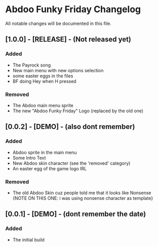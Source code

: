 # Abdoo Funky Friday Changelog
All notable changes will be documented in this file.

## [1.0.0] - [RELEASE] - (Not released yet)
### Added
- The Payrock song
- New main menu with new options selection
- some easter eggs in the files
- BF doing Hey when H pressed
### Removed
- The Abdoo main menu sprite
- The new "Abdoo Funky Friday" Logo (replaced by the old one)

## [0.0.2] - [DEMO] - (also dont remember)
### Added
- Abdoo sprite in the main menu
- Some Intro Text
- New Abdoo skin character (see the 'removed' category)
- An easter egg of the game logo IRL
### Removed
- The old Abdoo Skin cuz people told me that it looks like Nonsense
    {NOTE ON THIS ONE: i was using nonsense character as template}

## [0.0.1] - [DEMO] - (dont remember the date)
### Added
- The initial build